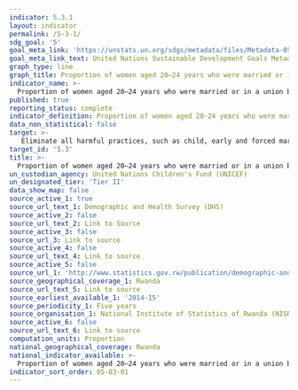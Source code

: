 ```yaml
---
indicator: 5.3.1
layout: indicator
permalink: /5-3-1/
sdg_goal: '5'
goal_meta_link: 'https://unstats.un.org/sdgs/metadata/files/Metadata-05-03-01.pdf'
goal_meta_link_text: United Nations Sustainable Development Goals Metadata (pdf 894kB)
graph_type: line
graph_title: Proportion of women aged 20–24 years who were married or in a union before age 15 and before age 18
indicator_name: >-
  Proportion of women aged 20–24 years who were married or in a union before age 15 and before age 18
published: true
reporting_status: complete
indicator_definition: Proportion of women aged 20-24 years who were married or in a union before age 15 and before age 18
data_non_statistical: false
target: >-
   Eliminate all harmful practices, such as child, early and forced marriage and female genital mutilation
target_id: '5.3'
title: >-
  Proportion of women aged 20–24 years who were married or in a union before age 15 and before age 18
un_custodian_agency: United Nations Children's Fund (UNICEF)
un_designated_tier: 'Tier II'
data_show_map: false
source_active_1: true
source_url_text_1: Demographic and Health Survey (DHS)
source_active_2: false
source_url_text_2: Link to Source
source_active_3: false
source_url_3: Link to source
source_active_4: false
source_url_text_4: Link to source
source_active_5: false
source_url_1: 'http://www.statistics.gov.rw/publication/demographic-and-health-survey-20142015-final-report'
source_geographical_coverage_1: Rwanda
source_url_text_5: Link to source
source_earliest_available_1: '2014-15'
source_periodicity_1: Five years
source_organisation_1: National Institute of Statistics of Rwanda (NISR)
source_active_6: false
source_url_text_6: Link to source
computation_units: Proportion
national_geographical_coverage: Rwanda
national_indicator_available: >-
  Proportion of women aged 20–24 years who were married or in a union before age 15 and before age 18
indicator_sort_order: 05-03-01
---
```

